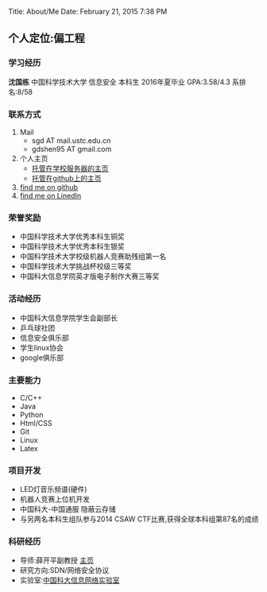 Title: About/Me
Date: February 21, 2015 7:38 PM


## 个人定位:偏工程

### 学习经历
**沈国栋** 中国科学技术大学 信息安全 本科生 2016年夏毕业 GPA:3.58/4.3 系排名:8/58

### 联系方式
1. Mail
	- sgd AT mail.ustc.edu.cn
	- gdshen95 AT gmail.com
2. 个人主页
	- [托管在学校服务器的主页](http://home.ustc.edu.cn/~sgd)
	- [托管在github上的主页](http://gdshen.github.io)
3. [find me on github](http://github.com/gdshen)
4. [find me on LinedIn](http://cn.linkedin.com/in/gdshen)

### 荣誉奖励
- 中国科学技术大学优秀本科生铜奖
- 中国科学技术大学优秀本科生银奖
- 中国科学技术大学校级机器人竞赛助残组第一名
- 中国科学技术大学挑战杯校级三等奖
- 中国科大信息学院英才版电子制作大赛三等奖

### 活动经历
- 中国科大信息学院学生会副部长
- 乒乓球社团
- 信息安全俱乐部
- 学生linux协会
- google俱乐部

### 主要能力
- C/C++
- Java
- Python
- Html/CSS
- Git
- Linux
- Latex

### 项目开发
- LED灯音乐频谱(硬件)
- 机器人竞赛上位机开发
- 中国科大-中国通服 隐蔽云存储
- 与另两名本科生组队参与2014 CSAW CTF比赛,获得全球本科组第87名的成绩

### 科研经历
- 导师:薛开平副教授 [主页](http://staff.ustc.edu.cn/~kpxue)
- 研究方向:SDN/网络安全协议
- 实验室:[中国科大信息网络实验室](http://if.ustc.edu.cn)
